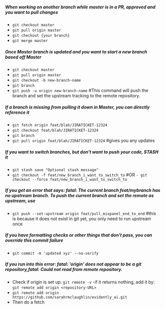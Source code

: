 ##### When working on another branch while master is in a PR, approved and you want to pull changes
- ```git checkout master```
- ```git pull origin master```
- ```git checkout {your branch}```
- ```git merge master```

##### Once Master branch is updated and you want to start a new branch based off Master
- ```git checkout master```
- ```git pull origin master```
- ```git checkout -b new-branch-name```
- ```git branch ```
- ```git push -u origin new-branch-name``` #This command will push the branch and set the upstream tracking to the remote repository.

##### If a branch is missing from pulling it down in Master, you can directly reference it
- ```git fetch origin feat/blah/JIRATICKET-12324```
- ```git checkout feat/blah/JIRATICKET-12324```
- ```git branch```
- ```git pull origin feat/blah/JIRATICKET-12324``` #gives you any updates

##### If you want to switch branches, but don't want to push your code, STASH it
- ```git stash save "Optional stash message"```
- ```git checkout -f feat/new_branch_i_want_to_switch_to``` #OR  ```- git checkout --force feat/new_branch_i_want_to_switch_to```

##### If you get an error that says: fatal: The current branch feat/mybranch has no upstream branch. To push the current branch and set the remote as upstream, use
- ```git push --set-upstream origin feat/pull_mixpanel_end_to_end``` #this is because it does not exist in git yet, you only need to run upstream once

##### If you have formatting checks or other things that don't pass, you can override this commit failure
- ```git commit -m 'updated xyz' --no-verify```

##### If you run into this error: fatal: 'origin' does not appear to be a git repository,fatal: Could not read from remote repository.
- Check if origin is set up: ```git remote -v``` -if it returns nothing, add it by: ```git remote add origin <repository-URL>```
- ```git remote add origin https://github.com/sarahrmclaughlin/evidently_ai.git```
- Then do a fetch
